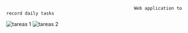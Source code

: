                                                     Web application to record daily tasks


![tareas 1](https://user-images.githubusercontent.com/66681577/184425201-acd71836-bd3b-4ec6-8e29-b7637c9411d0.PNG)
![tareas 2](https://user-images.githubusercontent.com/66681577/184425215-f234c075-987f-45b4-bd99-0342fcfd8513.PNG)

